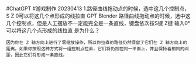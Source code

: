 #ChatGPT #游戏制作
20230413
1.路径曲线拖动点的时候，选中这几个控制点，S  Z  0可以将这几个点形成的线拉直
	GPT
	Blender 路径曲线拖动点的时候，选中这几个控制点，但是人工摆放不一定能完全是一条直线，键盘依次按S键 Z键 输入0° 可以将这几个点形成的线拉直 是为什么？

	因为你在 Z 轴方向上进行了零缩放操作，所以你拉直的路径仍然保留了它们在 Z 轴方向上的距离。如果你按照这种方式将一组控制点拉直，它们将仍然在同一平面上，并且保持着相同的间距，因此它们将形成一条直线。

